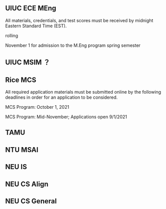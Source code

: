 ## UIUC ECE MEng
All materials, credentials, and test scores must be received by midnight Eastern Standard Time (EST).

rolling

November 1 for admission to the M.Eng program spring semester

## UIUC MSIM ？

## Rice MCS 

All required application materials must be submitted online by the following deadlines in order for an application to be considered.

MCS Program: October 1, 2021

MCS Program: Mid-November; Applications open 9/1/2021

## TAMU 

## NTU MSAI

## NEU IS

## NEU CS Align

## NEU CS General
